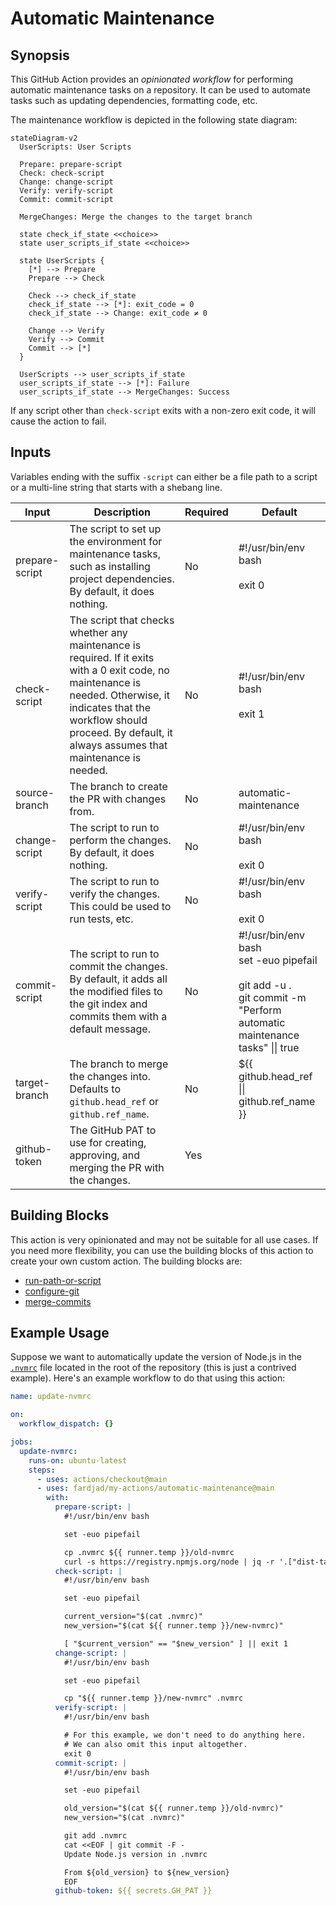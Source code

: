 # Automatic Maintenance

## Synopsis

This GitHub Action provides an _opinionated workflow_ for performing automatic maintenance tasks on a repository. It can be used to automate tasks such as updating dependencies, formatting code, etc.

The maintenance workflow is depicted in the following state diagram:

```mermaid
stateDiagram-v2
  UserScripts: User Scripts

  Prepare: prepare-script
  Check: check-script
  Change: change-script
  Verify: verify-script
  Commit: commit-script

  MergeChanges: Merge the changes to the target branch

  state check_if_state <<choice>>
  state user_scripts_if_state <<choice>>

  state UserScripts {
    [*] --> Prepare
    Prepare --> Check

    Check --> check_if_state
    check_if_state --> [*]: exit_code = 0
    check_if_state --> Change: exit_code ≠ 0

    Change --> Verify
    Verify --> Commit
    Commit --> [*]
  }

  UserScripts --> user_scripts_if_state
  user_scripts_if_state --> [*]: Failure
  user_scripts_if_state --> MergeChanges: Success
```

If any
script other than `check-script` exits with a non-zero exit code, it will cause
the action to fail.

## Inputs

Variables ending with the suffix `-script` can either be a file path to a script
or a multi-line string that starts with a shebang line.

| Input          | Description                                                                                                                                                                                                                                   | Required | Default                                                                                                                           |
| -------------- | --------------------------------------------------------------------------------------------------------------------------------------------------------------------------------------------------------------------------------------------- | -------- | --------------------------------------------------------------------------------------------------------------------------------- |
| prepare-script | The script to set up the environment for maintenance tasks, such as installing project dependencies. By default, it does nothing.<br>                                                                                                         | No       | #!/usr/bin/env bash<br><br>exit 0<br>                                                                                             |
| check-script   | The script that checks whether any maintenance is required. If it exits with a 0 exit code, no maintenance is needed. Otherwise, it indicates that the workflow should proceed. By default, it always assumes that maintenance is needed.<br> | No       | #!/usr/bin/env bash<br><br>exit 1<br>                                                                                             |
| source-branch  | The branch to create the PR with changes from.                                                                                                                                                                                                | No       | automatic-maintenance                                                                                                             |
| change-script  | The script to run to perform the changes. By default, it does nothing.<br>                                                                                                                                                                    | No       | #!/usr/bin/env bash<br><br>exit 0<br>                                                                                             |
| verify-script  | The script to run to verify the changes. This could be used to run tests, etc.<br>                                                                                                                                                            | No       | #!/usr/bin/env bash<br><br>exit 0<br>                                                                                             |
| commit-script  | The script to run to commit the changes. By default, it adds all the modified files to the git index and commits them with a default message.<br>                                                                                             | No       | #!/usr/bin/env bash<br>set -euo pipefail<br><br>git add -u .<br>git commit -m "Perform automatic maintenance tasks" \|\| true<br> |
| target-branch  | The branch to merge the changes into. Defaults to `github.head_ref` or `github.ref_name`.<br>                                                                                                                                                 | No       | ${{ github.head_ref \|\| github.ref_name }}                                                                                       |
| github-token   | The GitHub PAT to use for creating, approving, and merging the PR with the changes.<br>                                                                                                                                                       | Yes      |

## Building Blocks

This action is very opinionated and may not be suitable for all use cases.
If you need more flexibility, you can use the building blocks of this
action to create your own custom action. The building blocks are:

- [run-path-or-script](../run-path-or-script)
- [configure-git](../configure-git)
- [merge-commits](../merge-commits)

## Example Usage

Suppose we want to automatically update the version of Node.js in the
[`.nvmrc`](https://github.com/nvm-sh/nvm#nvmrc) file located in the root of the
repository (this is just a contrived example). Here's an example workflow to do
that using this action:

```yaml
name: update-nvmrc

on:
  workflow_dispatch: {}

jobs:
  update-nvmrc:
    runs-on: ubuntu-latest
    steps:
      - uses: actions/checkout@main
      - uses: fardjad/my-actions/automatic-maintenance@main
        with:
          prepare-script: |
            #!/usr/bin/env bash

            set -euo pipefail

            cp .nvmrc ${{ runner.temp }}/old-nvmrc
            curl -s https://registry.npmjs.org/node | jq -r '.["dist-tags"]["latest"]' > "${{ runner.temp }}/new-nvmrc"
          check-script: |
            #!/usr/bin/env bash

            set -euo pipefail

            current_version="$(cat .nvmrc)"
            new_version="$(cat ${{ runner.temp }}/new-nvmrc)"

            [ "$current_version" == "$new_version" ] || exit 1
          change-script: |
            #!/usr/bin/env bash

            set -euo pipefail

            cp "${{ runner.temp }}/new-nvmrc" .nvmrc
          verify-script: |
            #!/usr/bin/env bash

            # For this example, we don't need to do anything here. 
            # We can also omit this input altogether.
            exit 0
          commit-script: |
            #!/usr/bin/env bash

            set -euo pipefail

            old_version="$(cat ${{ runner.temp }}/old-nvmrc)"
            new_version="$(cat .nvmrc)"

            git add .nvmrc
            cat <<EOF | git commit -F -
            Update Node.js version in .nvmrc

            From ${old_version} to ${new_version}
            EOF
          github-token: ${{ secrets.GH_PAT }}
```
